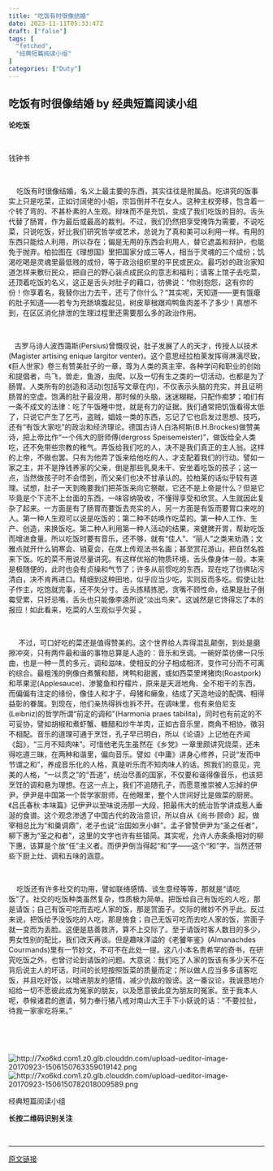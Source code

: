 ```yaml
---
title: "吃饭有时很像结婚"
date: 2023-11-11T05:33:47Z
draft: ["false"]
tags: [
  "fetched",
  "经典短篇阅读小组"
]
categories: ["Duty"]
---
```

吃饭有时很像结婚 by 经典短篇阅读小组
------
<div><p><span><strong>论吃饭</strong></span></p><p><span><br></span></p><p><span>钱钟书</span></p><p><br></p><p><span>    吃饭有时很像结婚，名义上最主要的东西，其实往往是附属品。吃讲究的饭事实上只是吃菜，正如讨阔佬的小姐，宗旨倒并不在女人。这种主权旁移，包含着一个转了弯的、不甚朴素的人生观。辩味而不是充饥，变成了我们吃饭的目的。舌头代替了肠胃，作为最后或最高的裁判。不过，我们仍然把享受掩饰为需要，不说吃菜，只说吃饭，好比我们研究哲学或艺术，总说为了真和美可以利用一样。有用的东西只能给人利用，所以存在；偏是无用的东西会利用人，替它遮盖和辩护，也能免于抛弃。柏拉图在《理想国》里把国家分成三等人，相当于灵魂的三个成份；饥渴吃喝是灵魂里最低贱的成份，等于政治组织里的平民或民众。最巧妙的政治家知道怎样来敷衍民众，把自己的野心装点成民众的意志和福利；请客上馆子去吃菜，还顶着吃饭的名义，这正是舌头对肚子的藉口，彷佛说：“你别抱怨，这有你的份！你享着名，我替你出力去干，还亏了你什么？”其实呢，天知道——更有饿瘪的肚子知道——若专为充肠填腹起见，树皮草根跟鸡鸭鱼肉差不了多少！真想不到，在区区消化排泄的生理过程里还需要那么多的政治作用。</span></p><p><span><br></span></p><p><span>   古罗马诗人波西蔼斯(Persius)曾慨叹说，肚子发展了人的天才，传授人以技术(Magister artising enique largitor venter)。这个意思经拉柏莱发挥得淋漓尽致，《巨人世家》卷三有赞美肚子的一章，尊为人类的真主宰、各种学问和职业的创始和提倡者，鸟飞，兽走，鱼游，虫爬，以及一切有生之类的一切活动，也都是为了肠胃。人类所有的创造和活动(包括写文章在内)，不仅表示头脑的充实，并且证明肠胃的空虚。饱满的肚子最没用，那时候的头脑，迷迷糊糊，只配作痴梦；咱们有一条不成文的法律：吃了午饭睡中觉，就是有力的证据。我们通常把饥饿看得太低了，只说它产生了乞丐，盗贼，娼妓一类的东西，忘记了它也启发过思想、技巧，还有“有饭大家吃”的政治和经济理论。德国古诗人白洛柯斯(B.H.Brockes)做赞美诗，把上帝比作“一个伟大的厨师傅(dergross Speisemeister)”，做饭给全人类吃，还不免带些宗教的稚气。弄饭给我们吃的人，决不是我们真正的主人翁。这样的上帝，不做也罢。只有为他弄了饭来给他吃的人，才支配着我们的行动。譬如一家之主，并不是挣钱养家的父亲，倒是那些乳臭未干、安坐着吃饭的孩子；这一点，当然做孩子时不会悟到，而父亲们也决不甘承认的。拉柏莱的话似乎较有道理。试想，肚子一天到晚要我们把茶饭来向它祭献，它还不是上帝是什么？但是它毕竟是个下流不上台面的东西，一味容纳吸收，不懂得享受和欣赏。人生就因此复杂了起来。一方面是有了肠胃而要饭去充实的人，另一方面是有饭而要胃口来吃的人。第一种人生观可以说是吃饭的；第二种不妨唤作吃菜的。第一种人工作、生产、创造，来换饭吃。第二种人利用第一种人活动的结果，来健脾开胃，帮助吃饭而增进食量。所以吃饭时要有音乐，还不够，就有“佳人”、“丽人”之类来劝酒；文雅点就开什么销寒会、销夏会，在席上传观法书名画；甚至赏花游山，把自然名胜来下饭。吃的菜不用说尽量讲究。有这样优裕的物质环境，舌头像身体一般，本来是极随便的，此时也会有贞操和气节了；许多从前惯吃的东西，现在吃了彷佛玷污清白，决不肯再进口。精细到这种田地，似乎应当少吃，实则反而多吃。假使让肚子作主，吃饱就完事，还不失分寸。舌头拣精拣肥，贪嘴不顾性命，结果是肚子倒霉受累，只好忌嘴，舌头也只能像李逵所说“淡出鸟来”。这诚然是它馋得忘了本的报应！如此看来，吃菜的人生观似乎欠妥 。</span></p><p><span><br></span></p><p><span>     不过，可口好吃的菜还是值得赞美的。这个世界给人弄得混乱颠倒，到处是磨擦冲突，只有两件最和谐的事物总算是人造的：音乐和烹调。一碗好菜彷佛一只乐曲，也是一种一贯的多元，调和滋味，使相反的分子相成相济，变作可分而不可离的综合。最粗浅的例像白煮蟹和醋，烤鸭和甜酱，或如西菜里烤猪肉(Roastpork)和苹果泥(Applesauce)、渗鳘鱼和柠檬片，原来是天涯地角、全不相干的东西，而偏偏有注定的缘份，像佳人和才子，母猪和癞象，结成了天造地设的配偶、相得益彰的眷属。到现在，他们亲热得拆也拆不开。在调味里，也有来伯尼支(Leibniz)的哲学所谓“前定的调和”(Harmonia praes tabilita)，同时也有前定的不可妥协，譬如胡椒和煮虾蟹、糖醋和炒牛羊肉，正如古音乐里，商角不相协，徵羽不相配。音乐的道理可通于烹饪，孔子早已明白，所以《论语》上记他在齐闻《韶》，“三月不知肉味”。可惜他老先生虽然在《乡党》一章里颇讲究烧菜，还未得吃道三昧，在两种和谐里，偏向音乐。譬如《中庸》讲身心修养，只说“发而中节谓之和”，养成音乐化的人格，真是听乐而不知肉味人的话。照我们的意见，完美的人格，“一以贯之”的“吾道”，统治尽善的国家，不仅要和谐得像音乐，也该把烹饪的调和悬为理想。在这一点上，我们不追随孔子，而愿意推崇被人忘掉的伊尹。伊尹是中国第一个哲学家厨师，在他眼里，整个人世间好比是做菜的厨房。《吕氏春秋·本味篇》记伊尹以至味说汤那一大段，把最伟大的统治哲学讲成惹人垂涎的食谱。这个观念渗透了中国古代的政治意识，所以自从《尚书·顾命》起，做宰相总比为“和羹调鼎”，老子也说“治国如烹小鲜”。孟子曾赞伊尹为“圣之任者”，柳下惠为“圣之和者”，这里的文字也许有些错简。其实呢，允许人赤条条相对的柳下惠，该算是个放“任”主义者。而伊尹倒当得起“和”字——这个“和”字，当然还带些下厨上灶、调和五味的涵意。</span></p><p><span><br></span></p><p><span>    吃饭还有许多社交的功用，譬如联络感情、谈生意经等等，那就是“请吃饭”了。社交的吃饭种类虽然复杂，性质极为简单。把饭给自己有饭吃的人吃，那是请饭；自己有饭可吃而去吃人家的饭，那是赏面子。交际的微妙不外乎此。反过来说，把饭给予没饭吃的人吃，那是施食；自己无饭可吃而去吃人家的饭，赏面子就一变而为丢脸。这便是慈善救济，算不上交际了。至于请饭时客人数目的多少，男女性别的配比，我们改天再谈。但是趣味洋溢的《老饕年鉴》(Almanachdes Courmands)里有一节妙文，不可不在此处一提。这八小本名贵希罕的奇书，在研究吃饭之外，也曾讨论到请饭的问题。大意说：我们吃了人家的饭该有多少天不在背后说主人的坏话，时间的长短按照饭菜的质量而定；所以做人应当多多请客吃饭，并且吃好饭，以增进朋友的感情，减少仇敌的毁谤。这一番议论，我诚恳地介绍给一切不愿彼此成为冤家的朋友，以及愿意彼此变为朋友的冤家。至于我本人呢，恭候诸君的邀请，努力奉行猪八戒对南山大王手下小妖说的话：“不要拉扯，待我一家家吃将来。”</span></p><p><span></span></p><p><br></p><p><br></p><section label="Copyright © 2017 playhudong All Rights Reserved." donone="shifuMouseDownPayStyle('shifu_lin_025')"><section><section><img data-ratio="0.9929078014184397" data-src="https://mmbiz.qpic.cn/mmbiz_png/CnUE7RaoYTPQrjWWzVLg2EAoBZjzvvHggadaicNOeFFnHRENTYOoAIFa14qwbpYS4zqnicCicqibyRmluMXriaibibJQg/640?wx_fmt=png" data-type="png" data-w="141" title="http://7xo6kd.com1.z0.glb.clouddn.com/upload-ueditor-image-20170923-1506150763359019142.png" src="https://mmbiz.qpic.cn/mmbiz_png/CnUE7RaoYTPQrjWWzVLg2EAoBZjzvvHggadaicNOeFFnHRENTYOoAIFa14qwbpYS4zqnicCicqibyRmluMXriaibibJQg/640?wx_fmt=png"></section><section><img data-ratio="0.46511627906976744" data-src="https://mmbiz.qpic.cn/mmbiz_png/CnUE7RaoYTPQrjWWzVLg2EAoBZjzvvHg2ZFcVz2RmIjO4OWPnbepFyGAS7tRZPRP5icr57MEVZia4bguqS8kwkpg/640?wx_fmt=png" data-type="png" data-w="86" title="http://7xo6kd.com1.z0.glb.clouddn.com/upload-ueditor-image-20170923-1506150782018009589.png" src="https://mmbiz.qpic.cn/mmbiz_png/CnUE7RaoYTPQrjWWzVLg2EAoBZjzvvHg2ZFcVz2RmIjO4OWPnbepFyGAS7tRZPRP5icr57MEVZia4bguqS8kwkpg/640?wx_fmt=png"><section><p><span>经典短篇阅读小组</span></p><p><strong><span>长按<span>二维码</span>识别关注</span></strong></p></section></section></section></section><p><br></p><p><mp-style-type data-value="3"></mp-style-type></p></div>  
<hr>
<a href="https://mp.weixin.qq.com/s/lJUjWCaEmnAyRIndd-E53A",target="_blank" rel="noopener noreferrer">原文链接</a>
